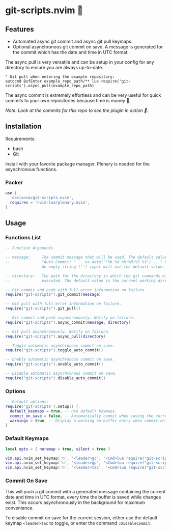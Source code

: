 # git-scripts.nvim 📜

## Features

* Automated async git commit and async git pull keymaps.
* Optional asynchronous git commit on save. A message is generated for the
commit which has the date and time in UTC format.

The async pull is very versatile and can be setup in your config for any
directory to ensure you are always up-to-date.

```vim
" Git pull when entering the example repository:
autocmd BufEnter example_repo_path/** lua require('git-scripts').async_pull(example_repo_path)
```

The async commit is extremely effortless and can be very useful for quick
commits to your own repositories because time is money 🤑.

_Note: Look at the commits for this repo to see the plugin in action 💃._

## Installation

Requirements:
* bash
* Git

Install with your favorite package manager. Plenary is needed for the
asynchronous functions.

### Packer

```lua
use {
  'declancm/git-scripts.nvim',
  requires = 'nvim-lua/plenary.nvim',
}
```

## Usage

### Functions List

```lua
-- Function Arguments

-- message:     The commit message that will be used. The default value is:
--              "Auto Commit: " .. os.date('!%b %d %H:%M:%S %Y') .. " UTC".
--              An empty string ('') input will use the default value.

-- directory:   The path for the directory in which the git commands will be
--              executed. The default value is the current working directory.

-- Git commit and push with full error information on failure.
require("git-scripts").git_commit(message)

-- Git pull with full error information on failure.
require("git-scripts").git_pull()

-- Git commit and push asynchronously. Notify on failure.
require("git-scripts").async_commit(message, directory)

-- Git pull asynchronously. Notify on failure.
require("git-scripts").async_pull(directory)

-- Toggle automatic asynchronous commit on save.
require("git-scripts").toggle_auto_commit()

-- Enable automatic asynchronous commit on save.
require("git-scripts").enable_auto_commit()

-- Disable automatic asynchronous commit on save.
require("git-scripts").disable_auto_commit()
```

### Options

```lua
-- Default options:
require('git-scripts').setup() {
  default_keymaps = true, -- Use default keymaps.
  commit_on_save = false, -- Automatically commit when saving the current buffer.
  warnings = true, -- Display a warning on buffer entry when commit-on-save is active.
}
```

### Default Keymaps

```lua
local opts = { noremap = true, silent = true }

vim.api.nvim_set_keymap('n', '<leader>gc', '<Cmd>lua require("git-scripts").async_commit()<CR>', opts)
vim.api.nvim_set_keymap('n', '<leader>gp', '<Cmd>lua require("git-scripts").async_pull()<CR>', opts)
vim.api.nvim_set_keymap('n', '<leader>tac', '<Cmd>lua require("git-scripts").toggle_auto_commit()<CR>', opts)
```

### Commit On Save

This will push a git commit with a generated message containing the current date
and time in UTC format, every time the buffer is saved while changes exist.
This occurs asynchronously in the background for maximum convenience.

To disable commit on save for the current session, either use the
default keymap `<leader>tac` to toggle, or enter the command `:DisableCommit`.
